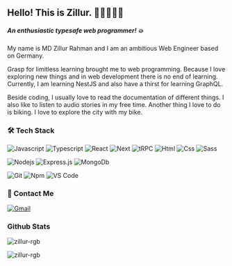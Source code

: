 ## Hello! This is Zillur. :star2::star2::star2::star2::star2:
##### An enthusiastic typesafe web programmer! :boom:

My name is MD Zillur Rahman and I am an ambitious Web Engineer based on Germany.

Grasp for limitless learning brought me to web programming. Because I love exploring new things and in web development there is no end of learning. Currently, I am learning NestJS and also have a thirst for learning GraphQL.

Beside coding, I usually love to read the documentation of different things. I also like to listen to audio stories in my free time. Another thing I love to do is biking. I love to explore the city with my bike.


### 🛠 Tech Stack

![Javascript](http://img.shields.io/badge/-Javascript-fcd400?style=flat-square&logo=javascript&logoColor=black)
![Typescript](http://img.shields.io/badge/-Typescript-3178c6?style=flat-square&logo=typescript&logoColor=white)
![React](http://img.shields.io/badge/-React-61DAFB?style=flat-square&logo=react&logoColor=white)
![Next](https://img.shields.io/badge/Next-js-lightgrey)
![tRPC](https://img.shields.io/badge/t-RPC-blue)
![Html](http://img.shields.io/badge/-Html-e24c27?style=flat-square&logo=html5&logoColor=white)
![Css](http://img.shields.io/badge/-Css-2a65f1?style=flat-square&logo=css3&logoColor=white)
![Sass](http://img.shields.io/badge/-Sass-cc6699?style=flat-square&logo=sass&logoColor=white)

![Nodejs](https://img.shields.io/badge/Node-js-brightgreen)
![Express.js](http://img.shields.io/badge/-Express-white?style=flat-square&logo=express)
![MongoDb](http://img.shields.io/badge/-MongoDb-white?style=flat-square&logo=mongodb)

![Git](http://img.shields.io/badge/-Git-white?style=flat-square&logo=git)
![Npm](http://img.shields.io/badge/-Npm-white?style=flat-square&logo=npm&logoColor=white)
![VS Code](http://img.shields.io/badge/-VS%20Code-black?style=flat-square&logo=visualstudiocode&logoColor=3aa7f2)

### 💬 Contact Me
[![Gmail](https://img.shields.io/badge/-zillurdeu@gmail.com-c14438?style=for-the-badge&logo=Gmail&logoColor=white)](mailto:zillurdeu@gmail.com)

### Github Stats
<p><img align="center" src="https://github-readme-stats.vercel.app/api/top-langs?username=zillur-rgb&show_icons=true&locale=en&layout=compact" alt="zillur-rgb" /></p>

<p><img align="center" src="https://github-readme-streak-stats.herokuapp.com/?user=zillur-rgb&" alt="zillur-rgb" /></p>

<!--
**zillur-rgb/zillur-rgb** is a ✨ _special_ ✨ repository because its `README.md` (this file) appears on your GitHub profile.

Here are some ideas to get you started:

- 🔭 I’m currently working on ...
- 🌱 I’m currently learning ...
- 👯 I’m looking to collaborate on ...
- 🤔 I’m looking for help with ...
- 💬 Ask me about ...
- 📫 How to reach me: ...
- 😄 Pronouns: ...
- ⚡ Fun fact: ...
-->
